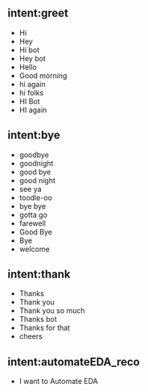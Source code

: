 ## intent:greet
- Hi
- Hey
- Hi bot
- Hey bot
- Hello
- Good morning
- hi again
- hi folks
- HI Bot
- HI again

## intent:bye
- goodbye
- goodnight
- good bye
- good night
- see ya
- toodle-oo
- bye bye
- gotta go
- farewell
- Good Bye
- Bye
- welcome

## intent:thank
- Thanks
- Thank you
- Thank you so much
- Thanks bot
- Thanks for that
- cheers

## intent:automateEDA_reco
- I want to Automate EDA
